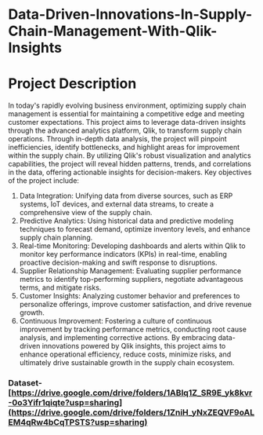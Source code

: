 # Data-Driven-Innovations-In-Supply-Chain-Management-With-Qlik-Insights
# Project Description

In today's rapidly evolving business environment, optimizing supply chain management is essential for maintaining a competitive edge and meeting customer expectations. This project aims to leverage data-driven insights through the advanced analytics platform, Qlik, to transform supply chain operations. Through in-depth data analysis, the project will pinpoint inefficiencies, identify bottlenecks, and highlight areas for improvement within the supply chain. By utilizing Qlik's robust visualization and analytics capabilities, the project will reveal hidden patterns, trends, and correlations in the data, offering actionable insights for decision-makers. Key objectives of the project include:
1. Data Integration: Unifying data from diverse sources, such as ERP systems, IoT devices, and external data streams, to create a comprehensive view of the supply chain.
2. Predictive Analytics: Using historical data and predictive modeling techniques to forecast demand, optimize inventory levels, and enhance supply chain planning.
3. Real-time Monitoring: Developing dashboards and alerts within Qlik to monitor key performance indicators (KPIs) in real-time, enabling proactive decision-making and swift response to disruptions.
4. Supplier Relationship Management: Evaluating supplier performance metrics to identify top-performing suppliers, negotiate advantageous terms, and mitigate risks.
5. Customer Insights: Analyzing customer behavior and preferences to personalize offerings, improve customer satisfaction, and drive revenue growth.
6. Continuous Improvement: Fostering a culture of continuous improvement by tracking performance metrics, conducting root cause analysis, and implementing corrective actions.
By embracing data-driven innovations powered by Qlik insights, this project aims to enhance operational efficiency, reduce costs, minimize risks, and ultimately drive sustainable growth in the supply chain ecosystem.

### Dataset-[https://drive.google.com/drive/folders/1ABlq1Z_SR9E_yk8kvr-0o3Yifr1qiqte?usp=sharing](https://drive.google.com/drive/folders/1ZniH_yNxZEQVF9oALEM4qRw4bCqTPSTS?usp=sharing)
